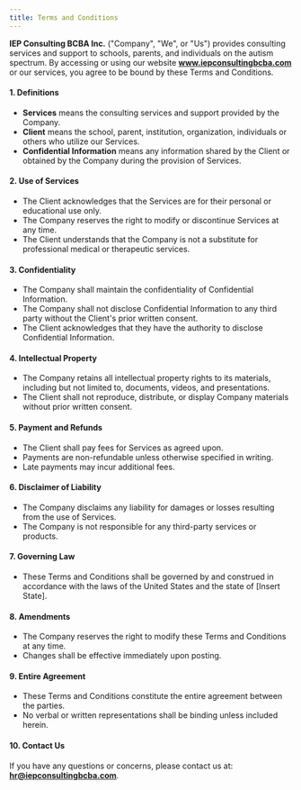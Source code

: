 ```yaml
---
title: Terms and Conditions
---
```

**IEP Consulting BCBA Inc.** ("Company", "We", or "Us") provides consulting services and support to schools, parents, and individuals on the autism spectrum. By accessing or using our website **www.iepconsultingbcba.com** or our services, you agree to be bound by these Terms and Conditions.

#### 1. Definitions

- **Services** means the consulting services and support provided by the Company.
- **Client** means the school, parent, institution, organization, individuals or others who utilize our Services.
- **Confidential Information** means any information shared by the Client or obtained by the Company during the provision of Services.

#### 2. Use of Services

- The Client acknowledges that the Services are for their personal or educational use only.
- The Company reserves the right to modify or discontinue Services at any time.
- The Client understands that the Company is not a substitute for professional medical or therapeutic services.

#### 3. Confidentiality

- The Company shall maintain the confidentiality of Confidential Information.
- The Company shall not disclose Confidential Information to any third party without the Client's prior written consent.
- The Client acknowledges that they have the authority to disclose Confidential Information.

#### 4. Intellectual Property

- The Company retains all intellectual property rights to its materials, including but not limited to, documents, videos, and presentations.
- The Client shall not reproduce, distribute, or display Company materials without prior written consent.

#### 5. Payment and Refunds

- The Client shall pay fees for Services as agreed upon.
- Payments are non-refundable unless otherwise specified in writing.
- Late payments may incur additional fees.

#### 6. Disclaimer of Liability

- The Company disclaims any liability for damages or losses resulting from the use of Services.
- The Company is not responsible for any third-party services or products.

#### 7. Governing Law

- These Terms and Conditions shall be governed by and construed in accordance with the laws of the United States and the state of [Insert State].

#### 8. Amendments

- The Company reserves the right to modify these Terms and Conditions at any time.
- Changes shall be effective immediately upon posting.

#### 9. Entire Agreement

- These Terms and Conditions constitute the entire agreement between the parties.
- No verbal or written representations shall be binding unless included herein.

#### 10. Contact Us

If you have any questions or concerns, please contact us at: **hr@iepconsultingbcba.com**.
